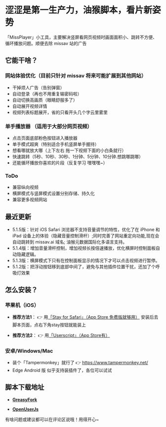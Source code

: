 # 涩涩是第一生产力，油猴脚本，看片新姿势

「MissPlayer」小工具，主要解决竖屏看网页视频时画面面积小、跳转不方便、循环播放问题。顺便去除 missav 站的广告

## 它能干啥？

### 网站体验优化（目前只针对 missav 将来可能扩展到其他网站）
- 干掉烦人广告（告别弹窗）
- 自动登录（再也不用重复输密码啦）
- 自动切换高画质（眼睛舒服多了）
- 自动展开视频详情
- 视频列表标题展开，省的只看开头几个字云里雾里

### 单手播放器 （适用于大部分网页视频）
- 点击页面底部粉色按钮进入播放器
- 单手模式超爽（特别适合手机竖屏单手握持）
- 想看哪就放大哪（上下左右 拖一下视频下面的小白条就行）
- 快速跳转（5秒、10秒、30秒、1分钟、5分钟、10分钟.想跳哪跳哪）
- 还能循环播放你喜欢的片段（反复学习 嘿嘿嘿~）

### ToDo
- 兼容纵向视频
- 横屏模式与竖屏模式设置分别存储、持久化
- 兼容更多视频网站

## 最近更新
- 5.1.5版：针对 iOS Safari 浏览器不支持音量调节的特性，优化了在 iPhone 和 iPad 设备上的体验（隐藏音量控制滑杆）;同时完善了网站重定向功能,现在会自动跳转到 missav.ai 域名; 油猴元数据国际化多语言支持。
- 5.1.4版：增加音量滑杆控制，增加视频长按倍速播放，优化横屏时控制面板自动隐藏逻辑。
- 5.1.3版：横屏模式下只有在控制面板显示的情况下才可以点击视频进行暂停。
- 5.1.2版：把浮动按钮移到底部中间了，避免与其他插件位置干扰，还加了个呼吸灯效果

## 怎么安装？

### 苹果机（iOS）
- **推荐方法1**：
 👉 用[「Stay for Safari」（App Store 免费版就够用）](https://apps.apple.com/cn/app/stay-for-safari-%E6%B5%8F%E8%A7%88%E5%99%A8%E4%BC%B4%E4%BE%A3/id1591620171)
安装后去脚本页面，点右下角stay按钮就能装上
  
- **推荐方法2**：
 👉 用[「Userscript」（App Store有）](https://apps.apple.com/cn/app/userscripts/id1463298887)

### 安卓/Windows/Mac
- 装个「Tampermonkey」就行了
  👉 https://www.tampermonkey.net/
- Edge Android 版 似乎支持装插件了，各位可以试试

## 脚本下载地址
- [**GreasyFork**](https://greasyfork.org/zh-CN/scripts/453300-missav-%E5%8E%BB%E5%B9%BF%E5%91%8A-%E5%BD%B1%E9%99%A2%E6%A8%A1%E5%BC%8F-%E5%8D%95%E6%89%8B%E6%92%AD%E6%94%BE%E5%99%A8)

- [**OpenUserJs**](https://openuserjs.org/scripts/loadingi/MissAV_%E5%8E%BB%E5%B9%BF%E5%91%8A_%E5%BD%B1%E9%99%A2%E6%A8%A1%E5%BC%8F_(%E5%8D%95%E6%89%8B%E6%92%AD%E6%94%BE%E5%99%A8))

有啥问题或建议都可以在评论区说哦！用得开心~